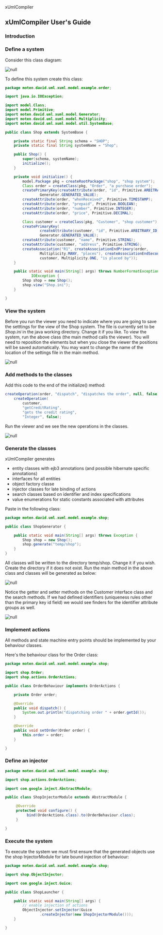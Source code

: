 
xUmlCompiler


## xUmlCompiler User's Guide
### Introduction
### Define a system
Consider this class diagram:

![null](images/img01.jpg)

To define this system create this class:

```java
package moten.david.uml.xuml.model.example.order;

import java.io.IOException;

import model.Class;
import model.Primitive;
import moten.david.uml.xuml.model.Generator;
import moten.david.uml.xuml.model.Multiplicity;
import moten.david.uml.xuml.model.util.SystemBase;

public class Shop extends SystemBase {

    private static final String schema = "SHOP";
    private static final String systemName = "Shop";

    public Shop() {
        super(schema, systemName);
        initialize();
    }

    private void initialize() {
        model.Package pkg = createRootPackage("shop", "shop system");
        Class order = createClass(pkg, "Order", "a purchase order");
        createPrimaryKey(createAttribute(order, "id", Primitive.ARBITRARY_ID),
                Generator.GENERATED_VALUE);
        createAttribute(order, "whenReceived", Primitive.TIMESTAMP);
        createAttribute(order, "prepaid", Primitive.BOOLEAN);
        createAttribute(order, "number", Primitive.INTEGER);
        createAttribute(order, "price", Primitive.DECIMAL);

        Class customer = createClass(pkg, "Customer", "shop customer");
        createPrimaryKey(
                createAttribute(customer, "id", Primitive.ARBITRARY_ID),
                Generator.GENERATED_VALUE);
        createAttribute(customer, "name", Primitive.STRING);
        createAttribute(customer, "address", Primitive.STRING);
        createAssociation("R1", createAssociationEndPrimary(order,
                Multiplicity.MANY, "places"), createAssociationEndSecondary(
                customer, Multiplicity.ONE, "is placed by"));
    }

    public static void main(String[] args) throws NumberFormatException,
            IOException {
        Shop shop = new Shop();
        shop.view("Shop.ini");
    }

}
```

### View the system
Before you run the viewer you need to indicate where you are going to save the setttings for the view of the Shop system. The file is currently set to be _Shop.ini_ in the java working directory. Change it if you like.
To view the system, run the above class (the main method calls the viewer). You will need to reposition the elements but when you close the viewer the positions will be saved automatically. 
You may want to change the name of the location of the settings file in the main method.

![null](images/img02.jpg)

### Add methods to the classes
Add this code to the end of the initialize() method: 

```java
createOperation(order, "dispatch", "dispatches the order", null, false);
    createOperation(
        customer,
        "getCreditRating",
        "gets the credit rating",
        "Integer", false);
```
 Run the viewer and we see the new operations in the classes.

![null](images/img03.jpg)

### Generate the classes
xUmlCompiler generates

* entity classes with ejb3 annotations (and possible hibernate specific annotations)
* interfaces for all entities
* object factory classe
* injector classes for late binding of actions
 * search classes based on identifier and index specifications 
 * value enumerations for static constants associated with attributes
 
Paste in the following class:

```java
package moten.david.uml.xuml.model.example.shop;

public class ShopGenerator {

    public static void main(String[] args) throws Exception {
        Shop shop = new Shop();
        shop.generate("temp/shop");
    }
}
```

All classes will be written to the directory temp/shop. Change it if you wish. Create the directory if it does not exist.
Run the main method in the above class and classes will be generated as below:

![null](images/img04.jpg)

Notice the getter and setter methods on the Customer interface class and the search methods. If we had defined identifiers (uniqueness rules other than the primary key id field) we would see finders for the identifier attribute groups as well.  

![null](images/img05.jpg)

### Implement actions
All methods and state machine entry points should be implemented by your behaviour classes.

Here's the behaviour class for the Order class:
```java
package moten.david.uml.xuml.model.example.shop;

import shop.Order;
import shop.actions.OrderActions;

public class OrderBehaviour implements OrderActions {

    private Order order;

    @Override
    public void dispatch() {
        System.out.println("dispatching order " + order.getId());
    }

    @Override
    public void setOrder(Order order) {
        this.order = order;
    }

}
```
### Define an injector
```java
package moten.david.uml.xuml.model.example.shop;

import shop.actions.OrderActions;

import com.google.inject.AbstractModule;

public class ShopInjectorModule extends AbstractModule {

     @Override
     protected void configure() {
          bind(OrderActions.class).to(OrderBehaviour.class);
     }

}
```
### Execute the system
To execute the system we must first ensure that the generated objects use the shop InjectorModule for late bound injection of behaviour:
```java
package moten.david.uml.xuml.model.example.shop;

import shop.ObjectInjector;

import com.google.inject.Guice;

public class ShopLauncher {

    public static void main(String[] args) {
        // enable injection of actions
        ObjectInjector.setInjector(Guice
                .createInjector(new ShopInjectorModule()));
    }

}
```

